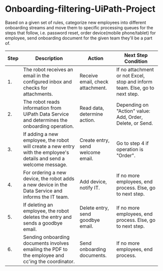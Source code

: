 # Onboarding-filtering-UiPath-Project
Based on a given set of rules, categorize new employees into different onboarding streams and move them to specific processing queues for the steps that follow, i.e. password reset, order device(mobile phone/tablet) for employee, send onboarding document for the given team they'll be a part of.
		
| Step | Description | Action | Next Step Condition |
|------|-------------|--------|---------------------|
| 1.   | The robot receives an email in the configured inbox and checks for attachments. | Receive email, check attachment. | If no attachment or not Excel, stop and inform team. Else, go to next step. |
| 2.   | The robot reads information from UiPath Data Service and determines the onboarding operation. | Read data, determine action. | Depending on "Action" value: Add, Order, Delete, or Send. |
| 3.   | If adding a new employee, the robot will create a new entry with the employee's details and send a welcome message. | Create entry, send welcome email. | Go to step 4 if operation is "Order". |
| 4.   | For ordering a new device, the robot adds a new device in the Data Service and informs the IT team. | Add device, notify IT. | If no more employees, end process. Else, go to next step. |
| 5.   | If deleting an employee, the robot deletes the entry and sends a goodbye email. | Delete entry, send goodbye email. | If no more employees, end process. Else, go to next step. |
| 6.   | Sending onboarding documents involves emailing the PDF to the employee and cc'ing the coordinator. | Send onboarding documents. | If no more employees, end process. |


